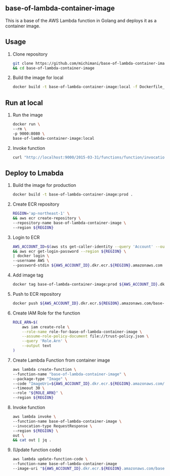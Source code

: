 base-of-lambda-container-image
---

This is a base of the AWS Lambda function in Golang and deploys it as a container image.

## Usage

1. Clone repository

    ```bash
    git clone https://github.com/michimani/base-of-lambda-container-image.git \
    && cd base-of-lambda-container-image
    ```

2. Build the image for local

    ```bash
    docker build -t base-of-lambda-container-image:local -f Dockerfile_local .
    ```

## Run at local

1. Run the image

    ```bash
    docker run \
    --rm \
    -p 9000:8080 \
    base-of-lambda-container-image:local
    ```

3. Invoke function

    ```bash
    curl "http://localhost:9000/2015-03-31/functions/function/invocations"
    ```

## Deploy to Lmabda

1. Build the image for production

    ```bash
    docker build -t base-of-lambda-container-image:prod .
    ```

2. Create ECR repository

    ```bash
    REGION='ap-northeast-1' \
    && aws ecr create-repository \
    --repository-name base-of-lambda-container-image \
    --region ${REGION}
    ```

3. Login to ECR

    ```bash
    AWS_ACCOUNT_ID=$(aws sts get-caller-identity --query 'Account' --output text) \
    && aws ecr get-login-password --region ${REGION} \
    | docker login \
    --username AWS \
    --password-stdin ${AWS_ACCOUNT_ID}.dkr.ecr.${REGION}.amazonaws.com
    ```
    
4. Add image tag

    ```bash
    docker tag base-of-lambda-container-image:prod ${AWS_ACCOUNT_ID}.dkr.ecr.${REGION}.amazonaws.com/base-of-lambda-container-image:latest
    ```
    
5. Push to ECR repository

    ```bash
    docker push ${AWS_ACCOUNT_ID}.dkr.ecr.${REGION}.amazonaws.com/base-of-lambda-container-image:latest
    ```

6. Create IAM Role for the function

    ```bash
    ROLE_ARN=$(
        aws iam create-role \
        --role-name role-for-base-of-lambda-container-image \
        --assume-role-policy-document file://trust-policy.json \
        --query 'Role.Arn' \
        --output text
    )
    ```

7. Create Lambda Function from container image

    ```bash
    aws lambda create-function \
    --function-name "base-of-lambda-container-image" \
    --package-type "Image" \
    --code "ImageUri=${AWS_ACCOUNT_ID}.dkr.ecr.${REGION}.amazonaws.com/base-of-lambda-container-image:latest" \
    --timeout 30 \
    --role "${ROLE_ARN}" \
    --region ${REGION}
    ```

8. Invoke function

    ```bash
    aws lambda invoke \
    --function-name base-of-lambda-container-image \
    --invocation-type RequestResponse \
    --region ${REGION} \
    out \
    && cat out | jq .
    ```
    
9.  (Update function code)

    ```bash
    aws lambda update-function-code \
    --function-name base-of-lambda-container-image
    --image-uri "${AWS_ACCOUNT_ID}.dkr.ecr.${REGION}.amazonaws.com/base-of-lambda-container-image:latest"
    ```

